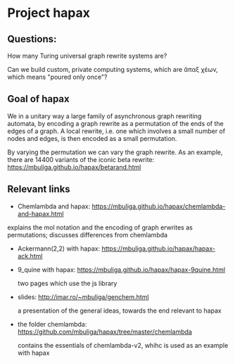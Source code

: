 # Project hapax

## Questions:

How many Turing universal graph rewrite systems are? 

Can we build custom, private computing systems, which are ἄπαξ χέων, which means "poured only once"?

## Goal of hapax

We in a unitary way a large family of asynchronous graph rewriting automata, by encoding a graph rewrite as a permutation of the ends of the edges of a graph. A local rewrite, i.e. one which involves a small number of nodes and edges, is then encoded as a small permutation. 

By varying the permutation we can vary the graph rewrite. As an example, there are 14400 variants of the iconic beta rewrite: 
https://mbuliga.github.io/hapax/betarand.html
 
 
 
 
## Relevant links

- Chemlambda and hapax: https://mbuliga.github.io/hapax/chemlambda-and-hapax.html 

 explains the mol notation and the encoding of graph erwrites as permutations; discusses differences from chemlambda

- Ackermann(2,2) with hapax: https://mbuliga.github.io/hapax/hapax-ack.html

- 9_quine with hapax: https://mbuliga.github.io/hapax/hapax-9quine.html

  two pages which use the js library

- slides: http://imar.ro/~mbuliga/genchem.html

  a presentation of the general ideas, towards the end relevant to hapax


- the folder chemlambda: https://github.com/mbuliga/hapax/tree/master/chemlambda

  contains the essentials of chemlambda-v2, whihc is used as an example with hapax
